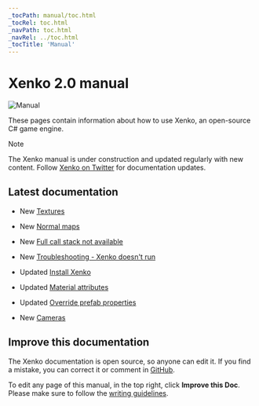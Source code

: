 ```yaml
---
_tocPath: manual/toc.html
_tocRel: toc.html
_navPath: toc.html
_navRel: ../toc.html
_tocTitle: 'Manual'
---
```


# Xenko 2.0 manual

![Manual](get-started/media/get-started.jpg)

These pages contain information about how to use Xenko, an open-source C# game engine.

>[!Note]
>The Xenko manual is under construction and updated regularly with new content. Follow [Xenko on Twitter](https://twitter.com/xenko3d?lang=en) for documentation updates.

## Latest documentation

* <span class="label label-doc-highlight">New</span> [Textures](graphics/textures/index.md)

* <span class="label label-doc-highlight">New</span> [Normal maps](graphics/textures/normal-maps.md)

* <span class="label label-doc-highlight">New</span> [Full call stack not available](troubleshooting/full-call-stack-not-available.md)

* <span class="label label-doc-highlight">New</span> [Troubleshooting - Xenko doesn't run](troubleshooting/xenko-doesnt-run.md)

* <span class="label label-doc-highlight">Updated</span> [Install Xenko](get-started/install-xenko.md)

* <span class="label label-doc-highlight">Updated</span> [Material attributes](graphics/materials/material-attributes.md)

* <span class="label label-doc-highlight">Updated</span> [Override prefab properties](game-studio/override-prefab-properties.md)

* <span class="label label-doc-highlight">New</span> [Cameras](graphics/cameras.md)

## Improve this documentation

The Xenko documentation is open source, so anyone can edit it. If you find a mistake, you can correct it or comment in [GitHub](https://github.com/SiliconStudio/xenko-docs).

To edit any page of this manual, in the top right, click **Improve this Doc**. Please make sure to follow the [writing guidelines](https://github.com/SiliconStudio/xenko-docs/blob/master-2.0/GUIDELINES.md).